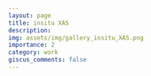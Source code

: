 ```yaml
---
layout: page
title: insitu XAS
description: 
img: assets/img/gallery_insitu_XAS.png
importance: 2
category: work
giscus_comments: false
---
```

